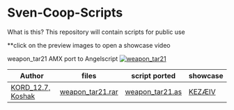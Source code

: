 # Sven-Coop-Scripts
What is this? This repository will contain scripts for public use

**click on the preview images to open a showcase video

weapon_tar21 AMX port to Angelscript
[![weapon_tar21](https://img.youtube.com/vi/MPmh9jf0qtI/hqdefault.jpg)](https://youtu.be/MPmh9jf0qtI)

Author | files | script ported | showcase
------ | ----- | ------------- | --------
[KORD_12.7, Koshak](http://aghl.ru/forum/) | [weapon_tar21.rar](https://github.com/Gaftherman/Sven-Coop-Scripts/blob/main/Half-Life%20-%20Weapon%20Mod/weapon_tar21.rar) | [weapon_tar21.as](https://github.com/Gaftherman/Sven-Coop-Scripts/blob/main/Half-Life%20-%20Weapon%20Mod/weapon_tar21.as) | [KEZÆIV](https://youtu.be/MPmh9jf0qtI)

